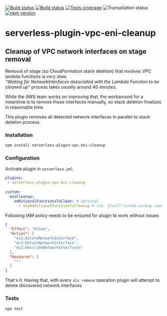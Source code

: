 [![Build status][circleci-image]][circleci-url]
[![Build status][appveyor-image]][appveyor-url]
[![Tests coverage][codecov-image]][codecov-url]
![Transpilation status][transpilation-image]
[![npm version][npm-image]][npm-url]

# serverless-plugin-vpc-eni-cleanup
## Cleanup of VPC network interfaces on stage removal

Removal of stage (so CloudFormation stack deletion) that involves VPC lambda functions is very slow.  
_"Waiting for NetworkInterfaces associated with the Lambda Function to be cleaned up"_ process takes usually around 40 minutes.

While the AWS team works on improving that, the workaround for a meantime is to remove those interfaces manually, so stack deletion finalizes in reasonable time.

This plugin removes all detected network interfaces in parallel to stack deletion process.

### Installation

```bash
npm install serverless-plugin-vpc-eni-cleanup
```

### Configuration

Activate plugin in `serverless.yml`

```yaml
plugins:
 - serverless-plugin-vpc-eni-cleanup
 
custom:
  eniCleanup:
    additionalFunctionsToClean: # optional
      - anyAdditionalFunctionToCleanup # (ie. ${self:custom.warmup.name})
```


Following IAM policy needs to be ensured for plugin to work without issues

```json
{
  "Effect": "Allow",
  "Action": [
    "ec2:DeleteNetworkInterface",
    "ec2:DetachNetworkInterface",
    "ec2:DescribeNetworkInterfaces"
  ],
  "Resource": [
    "*"
  ]
}
```

That's it. Having that, with every `sls remove` operation plugin will attempt to delete discovered network interfaces

### Tests

```bash
npm test
```

[circleci-image]: https://img.shields.io/circleci/project/github/medikoo/serverless-plugin-vpc-eni-cleanup.svg
[circleci-url]: https://circleci.com/gh/medikoo/serverless-plugin-vpc-eni-cleanup
[appveyor-image]: https://img.shields.io/appveyor/ci/medikoo/serverless-plugin-vpc-eni-cleanup.svg
[appveyor-url]: https://ci.appveyor.com/project/medikoo/serverless-plugin-vpc-eni-cleanup
[codecov-image]: https://img.shields.io/codecov/c/github/medikoo/serverless-plugin-vpc-eni-cleanup.svg
[codecov-url]: https://codecov.io/gh/medikoo/serverless-plugin-vpc-eni-cleanup
[transpilation-image]: https://img.shields.io/badge/transpilation-free-brightgreen.svg
[npm-image]: https://img.shields.io/npm/v/serverless-plugin-vpc-eni-cleanup.svg
[npm-url]: https://www.npmjs.com/package/serverless-plugin-vpc-eni-cleanup
